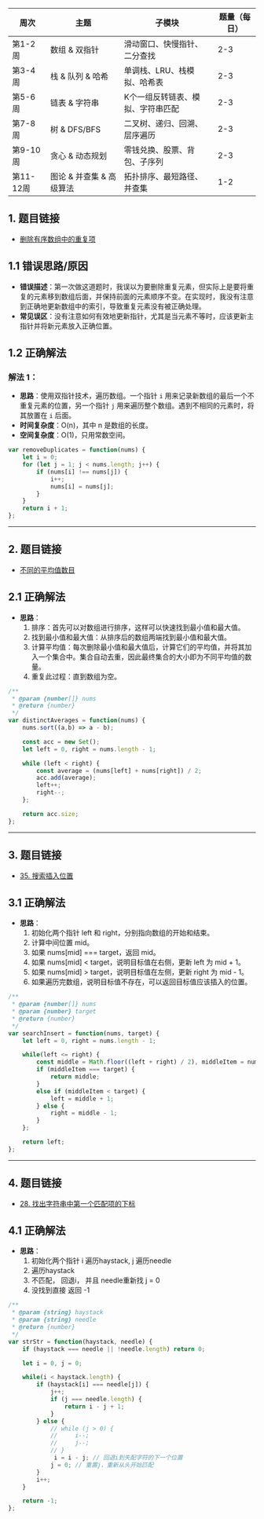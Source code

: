 | 周次      | 主题                     | 子模块                            | 题量（每日） |
| --------- | ------------------------ | --------------------------------- | ------------ |
| 第1-2周   | 数组 & 双指针            | 滑动窗口、快慢指针、二分查找      | 2-3          |
| 第3-4周   | 栈 & 队列 & 哈希         | 单调栈、LRU、栈模拟、哈希表       | 2-3          |
| 第5-6周   | 链表 & 字符串            | K个一组反转链表、模拟、字符串匹配 | 2-3          |
| 第7-8周   | 树 & DFS/BFS             | 二叉树、递归、回溯、层序遍历      | 2-3          |
| 第9-10周  | 贪心 & 动态规划          | 零钱兑换、股票、背包、子序列      | 2-3          |
| 第11-12周 | 图论 & 并查集 & 高级算法 | 拓扑排序、最短路径、并查集        | 1-2          |


## 1. 题目链接
- [删除有序数组中的重复项](https://leetcode.com/problems/remove-duplicates-from-sorted-array/)

## 1.1 错误思路/原因
- **错误描述**：第一次做这道题时，我误以为要删除重复元素，但实际上是要将重复的元素移到数组后面，并保持前面的元素顺序不变。在实现时，我没有注意到正确地更新数组中的索引，导致重复元素没有被正确处理。
- **常见误区**：没有注意如何有效地更新指针，尤其是当元素不等时，应该更新主指针并将新元素放入正确位置。

## 1.2 正确解法
### 解法 1：
- **思路**：使用双指针技术，遍历数组。一个指针 `i` 用来记录新数组的最后一个不重复元素的位置，另一个指针 `j` 用来遍历整个数组。遇到不相同的元素时，将其放置在 `i` 后面。
- **时间复杂度**：O(n)，其中 n 是数组的长度。
- **空间复杂度**：O(1)，只用常数空间。

```js
var removeDuplicates = function(nums) {
    let i = 0;
    for (let j = 1; j < nums.length; j++) {
        if (nums[i] !== nums[j]) {
            i++;
            nums[i] = nums[j];
        }
    }
    return i + 1;
};
```

---

## 2. 题目链接
- [不同的平均值数目](https://leetcode.com/problems/number-of-distinct-averages/description/?envType=problem-list-v2&envId=two-pointers)

## 2.1 正确解法
- **思路**：
  1. 排序：首先可以对数组进行排序，这样可以快速找到最小值和最大值。
  2. 找到最小值和最大值：从排序后的数组两端找到最小值和最大值。
  3. 计算平均值：每次删除最小值和最大值后，计算它们的平均值，并将其加入一个集合中。集合自动去重，因此最终集合的大小即为不同平均值的数量。
  4. 重复此过程：直到数组为空。

```js
/**
 * @param {number[]} nums
 * @return {number}
 */
var distinctAverages = function(nums) {
    nums.sort((a,b) => a - b);

    const acc = new Set();
    let left = 0, right = nums.length - 1;

    while (left < right) {
        const average = (nums[left] + nums[right]) / 2;
        acc.add(average);
        left++;
        right--;
    };

    return acc.size;
};
```
--- 

## 3. 题目链接
- [35. 搜索插入位置](https://leetcode.cn/problems/search-insert-position/description/?envType=problem-list-v2&envId=array)

## 3.1 正确解法
- **思路**：
  1. 初始化两个指针 left 和 right，分别指向数组的开始和结束。
  2. 计算中间位置 mid。
  3. 如果 nums[mid] === target，返回 mid。
  4. 如果 nums[mid] < target，说明目标值在右侧，更新 left 为 mid + 1。
  5. 如果 nums[mid] > target，说明目标值在左侧，更新 right 为 mid - 1。
  6. 如果遍历完数组，说明目标值不存在，可以返回目标值应该插入的位置。

```js
/**
 * @param {number[]} nums
 * @param {number} target
 * @return {number}
 */
var searchInsert = function(nums, target) {
    let left = 0, right = nums.length - 1;

    while(left <= right) {
        const middle = Math.floor((left + right) / 2), middleItem = nums[middle];
        if (middleItem === target) {
            return middle;
        }
        else if (middleItem < target) {
            left = middle + 1;
        } else {
            right = middle - 1;
        }
    };

    return left;
};
```

---


## 4. 题目链接
- [28. 找出字符串中第一个匹配项的下标](https://leetcode.cn/problems/find-the-index-of-the-first-occurrence-in-a-string/description/?envType=problem-list-v2&envId=two-pointers)

## 4.1 正确解法
- **思路**：
  1. 初始化两个指针 i 遍历haystack, j 遍历needle
  2. 遍历haystack
  3. 不匹配， 回退i， 并且 needle重新找 j = 0
  4. 没找到直接 返回 -1

```js
/**
 * @param {string} haystack
 * @param {string} needle
 * @return {number}
 */
var strStr = function(haystack, needle) {
    if (haystack === needle || !needle.length) return 0;

    let i = 0, j = 0;

    while(i < haystack.length) {
        if (haystack[i] === needle[j]) {
            j++;
            if (j === needle.length) {
                return i - j + 1;
            }
        } else {
            // while (j > 0) {
            //     i--;
            //     j--;
            // }
             i = i - j; // 回退i到失配字符的下一个位置
            j = 0; // 重置j，重新从头开始匹配
        }
        i++;
    }

    return -1;
};
```


